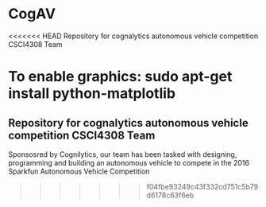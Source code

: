 # CogAV
<<<<<<< HEAD
Repository for cognalytics autonomous vehicle competition CSCI4308 Team

To enable graphics: sudo apt-get install python-matplotlib
=======
## Repository for cognalytics autonomous vehicle competition CSCI4308 Team

Sponsosred by Cognilytics, our team has been tasked with designing, programming and building an autonomous vehicle to compete in the 2016 Sparkfun Autonomous Vehicle Competition
>>>>>>> f04fbe93249c43f332cd751c5b79d6178c63f6eb
